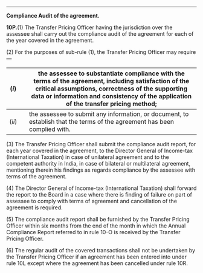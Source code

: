 ****

**Compliance Audit of the agreement.**

**10P.**(1) The Transfer Pricing Officer having the jurisdiction over the assessee shall carry out the compliance audit of the agreement for each of the year covered in the agreement.

(2) For the purposes of sub-rule (1), the Transfer Pricing Officer may require—

(_i_)|  |  the assessee to substantiate compliance with the terms of the agreement, including satisfaction of the critical assumptions, correctness of the supporting data or information and consistency of the application of the transfer pricing method;  
---|---|---  
(_ii_)|  |  the assessee to submit any information, or document, to establish that the terms of the agreement has been complied with.  
  
(3) The Transfer Pricing Officer shall submit the compliance audit report, for each year covered in the agreement, to the Director General of Income-tax (International Taxation) in case of unilateral agreement and to the competent authority in India, in case of bilateral or multilateral agreement, mentioning therein his findings as regards compliance by the assessee with terms of the agreement.

(4) The Director General of Income-tax (International Taxation) shall forward the report to the Board in a case where there is finding of failure on part of assessee to comply with terms of agreement and cancellation of the agreement is required.

(5) The compliance audit report shall be furnished by the Transfer Pricing Officer within six months from the end of the month in which the Annual Compliance Report referred to in rule 10-O is received by the Transfer Pricing Officer.

(6) The regular audit of the covered transactions shall not be undertaken by the Transfer Pricing Officer if an agreement has been entered into under rule 10L except where the agreement has been cancelled under rule 10R.